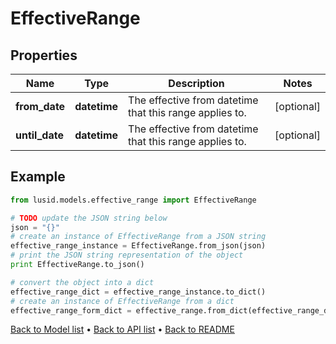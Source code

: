 # EffectiveRange


## Properties
Name | Type | Description | Notes
------------ | ------------- | ------------- | -------------
**from_date** | **datetime** | The effective from datetime that this range applies to. | [optional] 
**until_date** | **datetime** | The effective from datetime that this range applies to. | [optional] 

## Example

```python
from lusid.models.effective_range import EffectiveRange

# TODO update the JSON string below
json = "{}"
# create an instance of EffectiveRange from a JSON string
effective_range_instance = EffectiveRange.from_json(json)
# print the JSON string representation of the object
print EffectiveRange.to_json()

# convert the object into a dict
effective_range_dict = effective_range_instance.to_dict()
# create an instance of EffectiveRange from a dict
effective_range_form_dict = effective_range.from_dict(effective_range_dict)
```
[Back to Model list](../README.md#documentation-for-models) &#8226; [Back to API list](../README.md#documentation-for-api-endpoints) &#8226; [Back to README](../README.md)


